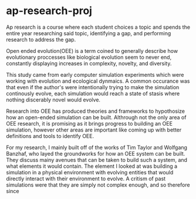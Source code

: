 # ap-research-proj

Ap research is a course where each student choices a topic and spends the entire year researching said topic, identifying a gap, and performing research to address the gap.

Open ended evolution(OEE) is a term coined to generally describe how evolutionary proccesses like biological evolution seem to never end, constantly displaying increases in complexity, novelty, and diversity.

This study came from early computer simulation experiments which were working with evolution and ecological dynmaics. A common occurance was that even if the author's were intentionally trying to make the simulation continously evolve, each simulation would reach a state of stasis where nothing discerably novel would evolve.

Research into OEE has produced theories and frameworks to hypothosize how an open-ended simulation can be built. Althrough not the only area of OEE research, it is promising as it brings progress to building an OEE simulation, however other areas are important like coming up with better definitions and tools to identify OEE.

For my research, I mainly built off of the works of Tim Taylor and Wolfgang Banzhaf, who layed the groundworks for how an OEE system can be built. They discuss mainy avenues that can be taken to build such a system, and what elements it would contain. The element I looked at was building a simulation in a physical environment with evolving entities that would directly interact with their environment to evolve. A critism of past simulations were that they are simply not complex enough, and so therefore since
